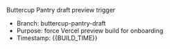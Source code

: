 Buttercup Pantry draft preview trigger

- Branch: buttercup-pantry-draft
- Purpose: force Vercel preview build for onboarding
- Timestamp: {{BUILD_TIME}}




